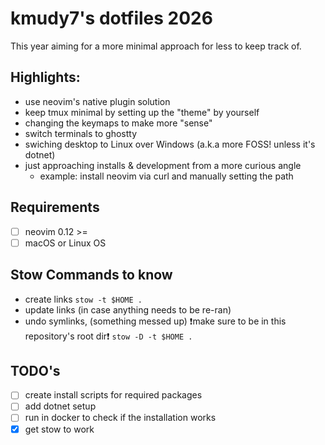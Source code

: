 # kmudy7's dotfiles 2026

This year aiming for a more minimal approach for less to keep track of.

## Highlights:
- use neovim's native plugin solution
- keep tmux minimal by setting up the "theme" by yourself
- changing the keymaps to make more "sense"
- switch terminals to ghostty
- swiching desktop to Linux over Windows (a.k.a more FOSS! unless it's dotnet)
- just approaching installs & development from a more curious angle
    - example: install neovim via curl and manually setting the path

## Requirements
- [ ] neovim 0.12 >=
- [ ] macOS or Linux OS

## Stow Commands to know
- create links
`stow -t $HOME .`
- update links (in case anything needs to be re-ran)
- undo symlinks, (something messed up) ❗️make sure to be in this repository's root dir❗️
`stow -D -t $HOME .`

## TODO's
- [ ] create install scripts for required packages
- [ ] add dotnet setup
- [ ] run in docker to check if the installation works
- [x] get stow to work
